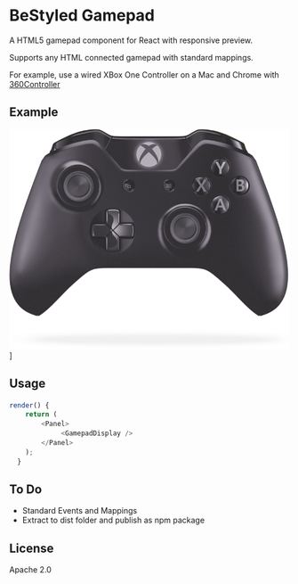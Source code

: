 # BeStyled Gamepad

A HTML5 gamepad component for React with responsive preview.

Supports any HTML connected gamepad with standard mappings.

For example, use a wired XBox One Controller on a Mac and Chrome with [360Controller](https://github.com/360Controller/360Controller/releases)

## Example

![Xbox One Controller](https://github.com/headlightstudios/bestyled-gamepad/raw/master/demo.png "Responsive Preview")]

## Usage

```js
render() {
    return (
        <Panel>
             <GamepadDisplay />
        </Panel>
    );
  }
 ```

## To Do

* Standard Events and Mappings
* Extract to dist folder and publish as npm package

## License

Apache 2.0